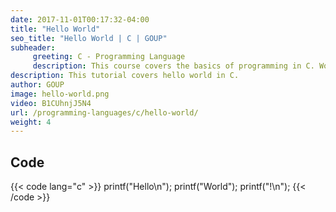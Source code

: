 ```yaml
---
date: 2017-11-01T00:17:32-04:00
title: "Hello World"
seo_title: "Hello World | C | GOUP"
subheader:
     greeting: C - Programming Language
     description: This course covers the basics of programming in C. Work your way through the videos/articles and I'll teach you everything you need to know to start your programming journey!
description: This tutorial covers hello world in C.
author: GOUP
image: hello-world.png
video: B1CUhnjJ5N4
url: /programming-languages/c/hello-world/
weight: 4
---
```


## Code

{{< code lang="c" >}}
printf("Hello\n");
printf("World");
printf("!\n");
{{< /code >}}